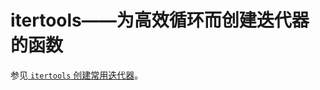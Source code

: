 # itertools——为高效循环而创建迭代器的函数

参见[ `itertools` 创建常用迭代器](../iterator-and-generator.md#itertools-创建常用迭代器)。
